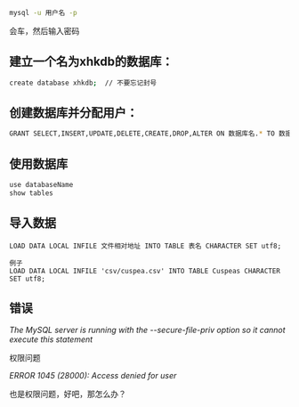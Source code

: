 ```bash
mysql -u 用户名 -p
```
会车，然后输入密码

## 建立一个名为xhkdb的数据库：
```bash
create database xhkdb;  // 不要忘记封号
```

## 创建数据库并分配用户：
```bash
GRANT SELECT,INSERT,UPDATE,DELETE,CREATE,DROP,ALTER ON 数据库名.* TO 数据库名@localhost IDENTIFIED BY '密码';
```


## 使用数据库
```bash
use databaseName
show tables
```

## 导入数据
```ssh
LOAD DATA LOCAL INFILE 文件相对地址 INTO TABLE 表名 CHARACTER SET utf8;

例子
LOAD DATA LOCAL INFILE 'csv/cuspea.csv' INTO TABLE Cuspeas CHARACTER SET utf8;
```


## 错误

*The MySQL server is running with the --secure-file-priv option so it cannot execute this statement*

权限问题

*ERROR 1045 (28000): Access denied for user*

也是权限问题，好吧，那怎么办？

